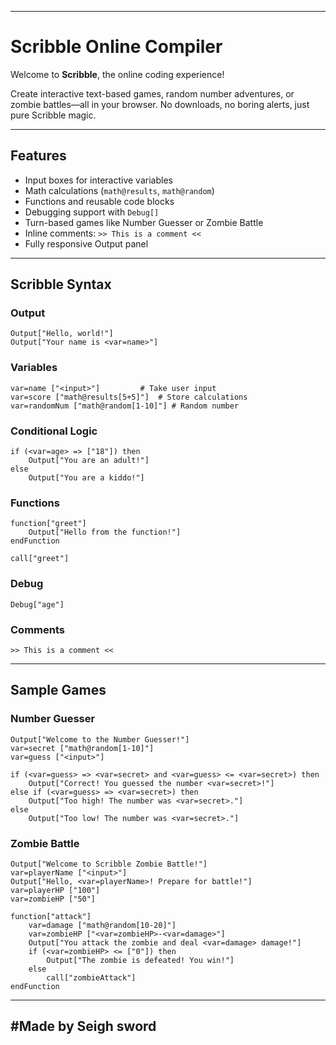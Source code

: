 

---

# Scribble Online Compiler 

Welcome to **Scribble**, the online coding experience! 

Create interactive text-based games, random number adventures, or zombie battles—all in your browser. No downloads, no boring alerts, just pure Scribble magic.

---

## Features

*  Input boxes for interactive variables 
*  Math calculations (`math@results`, `math@random`) 
*  Functions and reusable code blocks 
*  Debugging support with `Debug[]` 
*  Turn-based games like Number Guesser or Zombie Battle 
*  Inline comments: `>> This is a comment <<` 
*  Fully responsive Output panel 

---

## Scribble Syntax

### Output

```scribble
Output["Hello, world!"]
Output["Your name is <var=name>"]
```

### Variables

```scribble
var=name ["<input>"]         # Take user input
var=score ["math@results[5+5]"]  # Store calculations
var=randomNum ["math@random[1-10]"] # Random number
```

### Conditional Logic

```scribble
if (<var=age> => ["18"]) then
    Output["You are an adult!"]
else
    Output["You are a kiddo!"]
```

### Functions

```scribble
function["greet"]
    Output["Hello from the function!"]
endFunction

call["greet"]
```

### Debug

```scribble
Debug["age"] 
```

### Comments

```scribble
>> This is a comment <<
```

---

## Sample Games

### Number Guesser

```scribble
Output["Welcome to the Number Guesser!"]
var=secret ["math@random[1-10]"]
var=guess ["<input>"]

if (<var=guess> => <var=secret> and <var=guess> <= <var=secret>) then
    Output["Correct! You guessed the number <var=secret>!"]
else if (<var=guess> => <var=secret>) then
    Output["Too high! The number was <var=secret>."]
else
    Output["Too low! The number was <var=secret>."]
```

### Zombie Battle

```scribble
Output["Welcome to Scribble Zombie Battle!"] 
var=playerName ["<input>"]
Output["Hello, <var=playerName>! Prepare for battle!"]
var=playerHP ["100"]
var=zombieHP ["50"]

function["attack"]
    var=damage ["math@random[10-20]"]
    var=zombieHP ["<var=zombieHP>-<var=damage>"]
    Output["You attack the zombie and deal <var=damage> damage!"]
    if (<var=zombieHP> <= ["0"]) then
        Output["The zombie is defeated! You win!"]
    else
        call["zombieAttack"]
endFunction
```

---

#Made by **Seigh sword**
---
